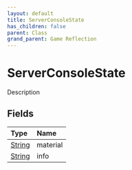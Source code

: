 ```yaml
---
layout: default
title: ServerConsoleState
has_children: false
parent: Class
grand_parent: Game Reflection
---
```

# ServerConsoleState
Description 

## Fields

| Type | Name |
|:----------|:--------------|
| [String](/riftbreaker-wiki/docs/game-reflection/components/string/) | material |
| [String](/riftbreaker-wiki/docs/game-reflection/components/string/) | info |

